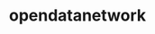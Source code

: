 ---
title: opendatanetwork
description: Il progetto Open Data Network è stato avviato da un gruppo di Pubbliche Amministrazioni toscane – Provincia di Firenze, Provincia di Prato, Provincia di Pistoia e Autorità di Bacino del Fiume Arno – che hanno deciso di collaborare alla costruzione di un sistema federato per la pubblicazione in forma "aperta" dei propri dati, sia alfanumerici che geografici. Sin dall'inizio il progetto si è proposto di realizzare una soluzione federata per gli open data, con l'obiettivo da un lato di facilitare l'accesso da parte dell'utenza e dall'altro di creare sinergie nello sviluppo della soluzione e nella sua gestione. L'idea è stata quindi condivisa con la Regione Toscana, che ne ha cofinanziato lo sviluppo. Enti federati Città Metropolitana di Firenze, Provincia di Prato, Autorità di Bacino del fiume Arno, Provincia di Pistoia, http://www.opendatanetwork.it/
logo: 'https://raw.githubusercontent.com/iltempe/opendatagentediprato/gh-pages/assets/opendatanetwork.png'
---